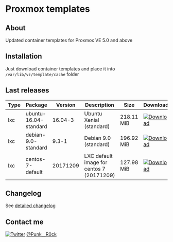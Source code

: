 # Proxmox templates

## About

Updated container templates for Proxmox VE 5.0 and above

## Installation

Just download container templates and place it into ```/var/lib/vz/template/cache``` folder

## Last releases

Type   | Package                 | Version    | Description                                 | Size         | Download
------ | ----------------------- | ---------- | ------------------------------------------- | ------------ | ----------
lxc    | ubuntu-16.04-standard   | 16.04-3    | Ubuntu Xenial (standard)                    | 218.11 MiB   | [![Download](http://i.imgur.com/YTw25qE.png)](https://drive.google.com/open?id=1-SVHAKDjO80C_yfvArgbhBll7nvBiVLK)
lxc    | debian-9.0-standard     | 9.3-1      | Debian 9.0 (standard)                       | 196.92 MiB   | [![Download](http://i.imgur.com/YTw25qE.png)](https://drive.google.com/open?id=16iPacOWbIdqOyqyvDHH7W7LQMNN_r_oz)
lxc    | centos-7-default        | 20171209   | LXC default image for centos 7 (20171209)   | 127.98 MiB   | [![Download](http://i.imgur.com/YTw25qE.png)](https://drive.google.com/open?id=1r_yywk24iiOHMFMYayyjUFQp1xXBK-gh)

## Changelog

See [detailed changelog](https://github.com/Punk--Rock/Proxmox-templates/blob/master/CHANGELOG.md)

## Contact me

[![Twitter](https://cdn1.iconfinder.com/data/icons/logotypes/32/twitter-24.png)](https://twitter.com/Punk__R0ck) [@Punk__R0ck](https://twitter.com/Punk__R0ck)
